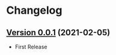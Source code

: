 # Changelog
## [Version 0.0.1](https://github.com/sbagdat/turkish_numeric/releases/tag/v0.0.1) (2021-02-05)
- First Release
